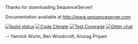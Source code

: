 Thanks for downloading SequenceServer!

Documentation available at http://www.sequenceserver.com

[![build status](https://secure.travis-ci.org/yannickwurm/sequenceserver.png?branch=master)](https://travis-ci.org/yannickwurm/sequenceserver)
[![Code Climate](https://codeclimate.com/github/yannickwurm/sequenceserver/badges/gpa.svg)](https://codeclimate.com/github/yannickwurm/sequenceserver)
[![Test Coverage](https://codeclimate.com/github/yannickwurm/sequenceserver/badges/coverage.svg)](https://codeclimate.com/github/yannickwurm/sequenceserver)
[![Gitter chat](https://badges.gitter.im/gitterHQ/gitter.png)](https://gitter.im/yannickwurm/sequenceserver)

-- Yannick Wurm, Ben Woodcroft, Anurag Priyam
